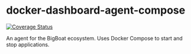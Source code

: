 # docker-dashboard-agent-compose 
[![Coverage Status](https://coveralls.io/repos/github/ICTU/docker-dashboard-agent-compose/badge.svg?branch=master)](https://coveralls.io/github/ICTU/docker-dashboard-agent-compose?branch=master)

An agent for the BigBoat ecosystem. Uses Docker Compose to start and stop applications.
